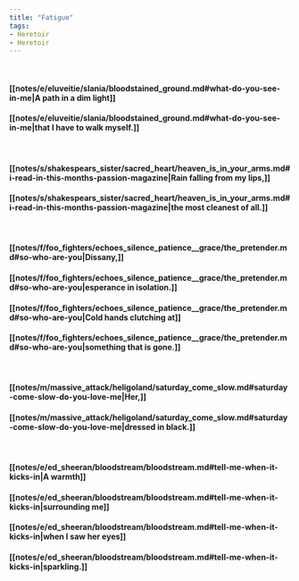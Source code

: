```yaml
---
title: "Fatigue"
tags:
- Heretoir
- Heretoir
---
```

&nbsp;
#### [[notes/e/eluveitie/slania/bloodstained_ground.md#what-do-you-see-in-me|A path in a dim light]]
#### [[notes/e/eluveitie/slania/bloodstained_ground.md#what-do-you-see-in-me|that I have to walk myself.]]
&nbsp;
#### [[notes/s/shakespears_sister/sacred_heart/heaven_is_in_your_arms.md#i-read-in-this-months-passion-magazine|Rain falling from my lips,]]
#### [[notes/s/shakespears_sister/sacred_heart/heaven_is_in_your_arms.md#i-read-in-this-months-passion-magazine|the most cleanest of all.]]
&nbsp;
#### [[notes/f/foo_fighters/echoes_silence_patience__grace/the_pretender.md#so-who-are-you|Dissany,]]
#### [[notes/f/foo_fighters/echoes_silence_patience__grace/the_pretender.md#so-who-are-you|esperance in isolation.]]
#### [[notes/f/foo_fighters/echoes_silence_patience__grace/the_pretender.md#so-who-are-you|Cold hands clutching at]]
#### [[notes/f/foo_fighters/echoes_silence_patience__grace/the_pretender.md#so-who-are-you|something that is gone.]]
&nbsp;
#### [[notes/m/massive_attack/heligoland/saturday_come_slow.md#saturday-come-slow-do-you-love-me|Her,]]
#### [[notes/m/massive_attack/heligoland/saturday_come_slow.md#saturday-come-slow-do-you-love-me|dressed in black.]]
&nbsp;
#### [[notes/e/ed_sheeran/bloodstream/bloodstream.md#tell-me-when-it-kicks-in|A warmth]]
#### [[notes/e/ed_sheeran/bloodstream/bloodstream.md#tell-me-when-it-kicks-in|surrounding me]]
#### [[notes/e/ed_sheeran/bloodstream/bloodstream.md#tell-me-when-it-kicks-in|when I saw her eyes]]
#### [[notes/e/ed_sheeran/bloodstream/bloodstream.md#tell-me-when-it-kicks-in|sparkling.]]
